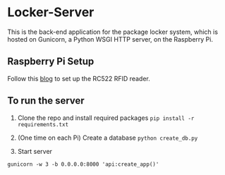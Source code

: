 # Locker-Server
This is the back-end application for the package locker system, which is hosted on Gunicorn, a Python WSGI HTTP server, on the Raspberry Pi.

## Raspberry Pi Setup
Follow this [blog](https://pimylifeup.com/raspberry-pi-rfid-rc522/) to set up the RC522 RFID reader.

## To run the server
1. Clone the repo and install required packages `pip install -r requirements.txt`

2. (One time on each Pi) Create a database `python create_db.py`

3. Start server

```
gunicorn -w 3 -b 0.0.0.0:8000 'api:create_app()'
```